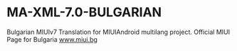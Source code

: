 MA-XML-7.0-BULGARIAN
====================

Bulgarian MIUIv7 Translation for MIUIAndroid multilang project. Official MIUI Page for Bulgaria www.miui.bg
